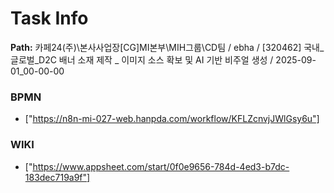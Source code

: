 # Task Info

**Path:** 카페24(주)\본사사업장\[CG]MI본부\MIH그룹\CD팀 / ebha / [320462] 국내_글로벌_D2C 배너 소재 제작 _ 이미지 소스 확보 및 AI 기반 비주얼 생성 / 2025-09-01_00-00-00

### BPMN
- ["https://n8n-mi-027-web.hanpda.com/workflow/KFLZcnvjJWlGsy6u"]

### WIKI
- ["https://www.appsheet.com/start/0f0e9656-784d-4ed3-b7dc-183dec719a9f"]


